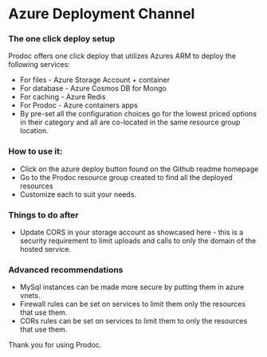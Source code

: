 # Azure Deployment Channel

### The one click deploy setup
Prodoc offers one click deploy that utilizes Azures ARM to deploy the following services:
- For files - Azure Storage Account + container
- For database - Azure Cosmos DB for Mongo
- For caching - Azure Redis
- For Prodoc - Azure containers apps
- By pre-set all the configuration choices go for the lowest priced options in their category and all are co-located in the same resource group location.


### How to use it:
- Click on the azure deploy button found on the Github readme homepage
- Go to the Prodoc resource group created to find all the deployed resources
- Customize each to suit your needs.


### Things to do after
- Update CORS in your storage account as showcased here - this is a security requirement to limit uploads and calls to only the domain of the hosted service.


### Advanced recommendations
- MySql instances can be made more secure by putting them in azure vnets.
- Firewall rules can be set on services to limit them only the resources that use them.
- CORs rules can be set on services to limit them to only the resources that use them.


Thank you for using Prodoc.

